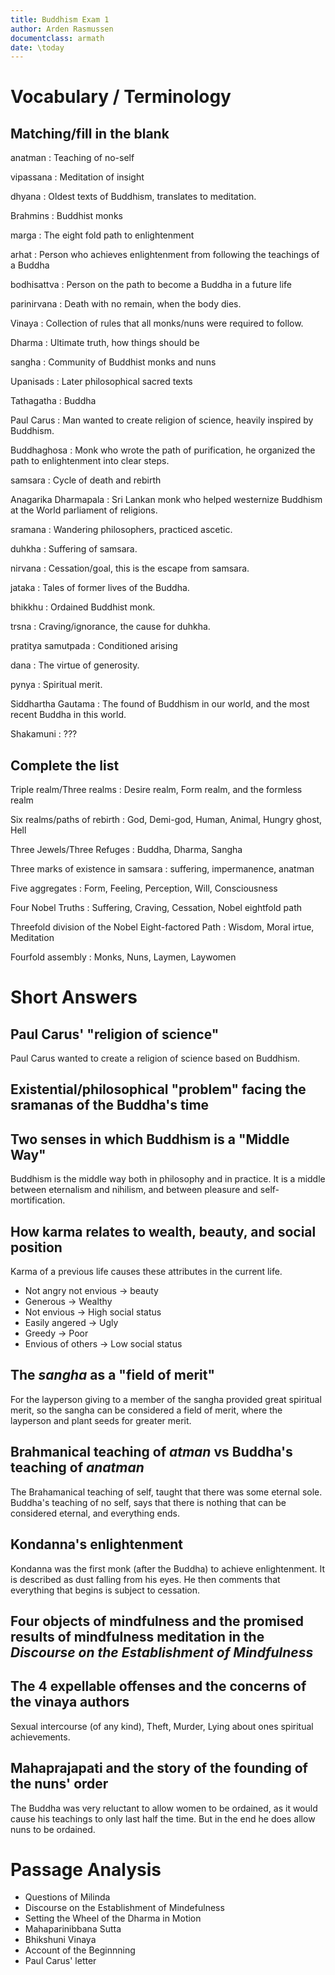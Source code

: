 ```yaml
---
title: Buddhism Exam 1
author: Arden Rasmussen
documentclass: armath
date: \today
---
```


# Vocabulary / Terminology
## Matching/fill in the blank

anatman
: Teaching of no-self

vipassana
: Meditation of insight

dhyana
: Oldest texts of Buddhism, translates to meditation.

Brahmins
: Buddhist monks

marga
: The eight fold path to enlightenment

arhat
: Person who achieves enlightenment from following the teachings of a Buddha

bodhisattva
: Person on the path to become a Buddha in a future life

parinirvana
: Death with no remain, when the body dies.

Vinaya
: Collection of rules that all monks/nuns were required to follow.

Dharma
: Ultimate truth, how things should be

sangha
: Community of Buddhist monks and nuns

Upanisads
: Later philosophical sacred texts

Tathagatha
: Buddha

Paul Carus
: Man wanted to create religion of science, heavily inspired by Buddhism.

Buddhaghosa
: Monk who wrote the path of purification, he organized the path to
enlightenment into clear steps.

samsara
: Cycle of death and rebirth

Anagarika Dharmapala
: Sri Lankan monk who helped westernize Buddhism at the World parliament of
religions.

sramana
: Wandering philosophers, practiced ascetic.

duhkha
: Suffering of samsara.

nirvana
: Cessation/goal, this is the escape from samsara.

jataka
: Tales of former lives of the Buddha.

bhikkhu
: Ordained Buddhist monk.

trsna
: Craving/ignorance, the cause for duhkha.

pratitya samutpada
: Conditioned arising

dana
: The virtue of generosity.

pynya
: Spiritual merit.

Siddhartha Gautama
: The found of Buddhism in our world, and the most recent Buddha in this world.

Shakamuni
: ???

## Complete the list
Triple realm/Three realms
: Desire realm, Form realm, and the formless realm

Six realms/paths of rebirth
: God, Demi-god, Human, Animal, Hungry ghost, Hell

Three Jewels/Three Refuges
: Buddha, Dharma, Sangha

Three marks of existence in samsara
: suffering, impermanence, anatman

Five aggregates
: Form, Feeling, Perception, Will, Consciousness

Four Nobel Truths
: Suffering, Craving, Cessation, Nobel eightfold path

Threefold division of the Nobel Eight-factored Path
: Wisdom, Moral irtue, Meditation

Fourfold assembly
: Monks, Nuns, Laymen, Laywomen

# Short Answers

## Paul Carus' "religion of science"

Paul Carus wanted to create a religion of science based on Buddhism.

## Existential/philosophical "problem" facing the sramanas of the Buddha's time

## Two senses in which Buddhism is a "Middle Way"

Buddhism is the middle way both in philosophy and in practice. It is a middle
between eternalism and nihilism, and between pleasure and self-mortification.

## How karma relates to wealth, beauty, and social position

Karma of a previous life causes these attributes in the current life.

* Not angry not envious -> beauty
* Generous -> Wealthy
* Not envious -> High social status
* Easily angered -> Ugly
* Greedy -> Poor
* Envious of others -> Low social status

## The *sangha* as a "field of merit"

For the layperson giving to a member of the sangha provided great spiritual
merit, so the sangha can be considered a field of merit, where the layperson
and plant seeds for greater merit.

## Brahmanical teaching of *atman* vs Buddha's teaching of *anatman*

The Brahamanical teaching of self, taught that there was some eternal sole.
Buddha's teaching of no self, says that there is nothing that can be considered
eternal, and everything ends.

## Kondanna's enlightenment

Kondanna was the first monk (after the Buddha) to achieve enlightenment. It is
described as dust falling from his eyes. He then comments that everything that
begins is subject to cessation.

## Four objects of mindfulness and the promised results of mindfulness meditation in the *Discourse on the Establishment of Mindfulness*

## The 4 expellable offenses and the concerns of the vinaya authors

Sexual intercourse (of any kind), Theft, Murder, Lying about ones spiritual
achievements.

## Mahaprajapati and the story of the founding of the nuns' order

The Buddha was very reluctant to allow women to be ordained, as it would cause
his teachings to only last half the time. But in the end he does allow nuns to
be ordained.

# Passage Analysis

* Questions of Milinda
* Discourse on the Establishment of Mindefulness
* Setting the Wheel of the Dharma in Motion
* Mahaparinibbana Sutta
* Bhikshuni Vinaya
* Account of the Beginnning
* Paul Carus' letter
